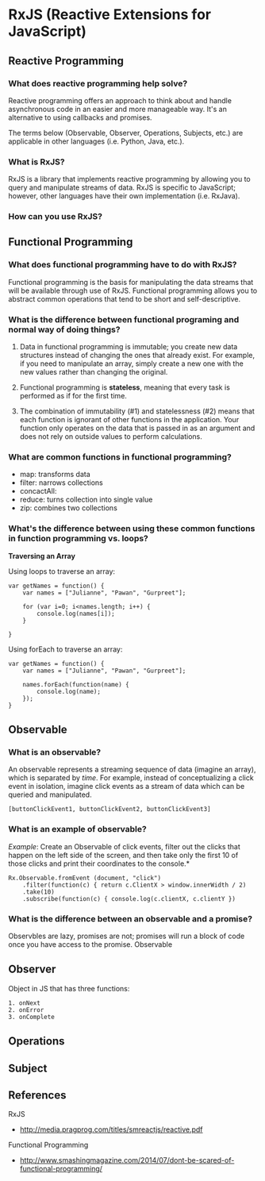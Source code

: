 # RxJS (Reactive Extensions for JavaScript)


## Reactive Programming

### What does reactive programming help solve? 
Reactive programming offers an approach to think about and handle asynchronous code in an easier and more manageable way. It's an alternative to using callbacks and promises. 

The terms below (Observable, Observer, Operations, Subjects, etc.) are applicable in other languages (i.e. Python, Java, etc.). 


### What is RxJS? 
RxJS is a library that implements reactive programming by allowing you to query and manipulate streams of data. RxJS is specific to JavaScript; however, other languages have their own implementation (i.e. RxJava).


### How can you use RxJS? 


## Functional Programming

### What does functional programming have to do with RxJS? 

Functional programming is the basis for manipulating the data streams that will be available through use of RxJS. Functional programming allows you to abstract common operations that tend to be short and self-descriptive. 


### What is the difference between functional programing and normal way of doing things? 

1. Data in functional programming is immutable; you create new data structures instead of changing the ones that already exist. For example, if you need to manipulate an array, simply create a new one with the new values rather than changing the original.

2. Functional programming is **stateless**, meaning that every task is performed as if for the first time. 

3. The combination of immutability (#1) and statelessness (#2) means that each function is ignorant of other functions in the application. Your function only operates on the data that is passed in as an argument and does not rely on outside values to perform calculations.  



### What are common functions in functional programming?

* map: transforms data
* filter: narrows collections
* concactAll: 
* reduce: turns collection into single value
* zip: combines two collections


### What's the difference between using these common functions in function programming vs. loops? 

**Traversing an Array** 

Using loops to traverse an array: 
	
	var getNames = function() {
		var names = ["Julianne", "Pawan", "Gurpreet"]; 
		
		for (var i=0; i<names.length; i++) {
			console.log(names[i]); 
		}
		
	}
	
Using forEach to traverse an array: 

	var getNames = function() {
		var names = ["Julianne", "Pawan", "Gurpreet"]; 
		
		names.forEach(function(name) {
			console.log(name); 
		});
	}


## Observable

### What is an observable? 
An observable represents a streaming sequence of data (imagine an array), which is separated by *time*. For example, instead of conceptualizing a click event in isolation, imagine click events as a stream of data which can be queried and manipulated.

	[buttonClickEvent1, buttonClickEvent2, buttonClickEvent3]


### What is an example of observable? 
*Example*: Create an Observable of click events, filter out the clicks that happen on the left side of the screen, and then take only the first 10 of those clicks and print their coordinates to the console.*

	Rx.Observable.fromEvent (document, "click")
		.filter(function(c) { return c.ClientX > window.innerWidth / 2)
		.take(10)
		.subscribe(function(c) { console.log(c.clientX, c.clientY })


### What is the difference between an observable and a promise? 
Observbles are lazy, promises are not; promises will run a block of code once you have access to the promise. Observable 


## Observer 
Object in JS that has three functions: 

	1. onNext 
	2. onError 
	3. onComplete 


## Operations


## Subject


## References 
RxJS

* <http://media.pragprog.com/titles/smreactjs/reactive.pdf>


Functional Programming 

* <http://www.smashingmagazine.com/2014/07/dont-be-scared-of-functional-programming/>
